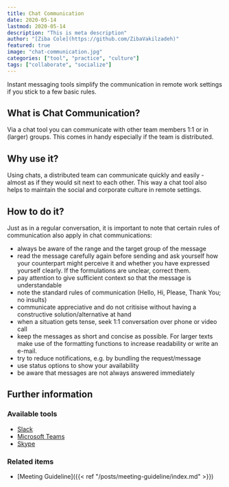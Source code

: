 ```yaml
---
title: Chat Communication
date: 2020-05-14
lastmod: 2020-05-14
description: "This is meta description"
author: "[Ziba Cole](https://github.com/ZibaVakilzadeh)"
featured: true
image: "chat-communication.jpg"
categories: ["tool", "practice", "culture"]
tags: ["collaborate", "socialize"]
---
```


Instant messaging tools simplify the communication in remote work settings if you stick to a few basic rules.

<!--more-->

## What is Chat Communication?

Via a chat tool you can communicate with other team members 1:1 or in (larger) groups. This comes in handy especially if the team is distributed.

## Why use it?

Using chats, a distributed team can communicate quickly and easily - almost as if they would sit next to each other. This way a chat tool also helps to maintain the social and corporate culture in remote settings.

## How to do it?

Just as in a regular conversation, it is important to note that certain rules of communication also apply in chat communications:

* always be aware of the range and the target group of the message
* read the message carefully again before sending and ask yourself how your counterpart might perceive it and whether you have expressed yourself clearly. If the formulations are unclear, correct them.
* pay attention to give sufficient context so that the message is understandable
* note the standard rules of communication (Hello, Hi, Please, Thank You; no insults)
* communicate appreciative and do not critisise without having a constructive solution/alternative at hand
* when a situation gets tense, seek 1:1 conversation over phone or video call
* keep the messages as short and concise as possible. For larger texts make use of the formatting functions to increase readability or write an e-mail.
* try to reduce notifications, e.g. by bundling the request/message
* use status options to show your availability
* be aware that messages are not always answered immediately

## Further information

### Available tools

* [Slack](https://slack.com)
* [Microsoft Teams](https://www.microsoft.com/de-de/microsoft-365/microsoft-teams/group-chat-software)
* [Skype](https://www.skype.com)

### Related items

* [Meeting Guideline]({{< ref "/posts/meeting-guideline/index.md" >}})
